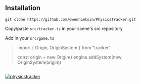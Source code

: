 ## Installation
```
git clone https://github.com/GwennLeCoin/PhysicsTracker.git
```
Copy/paste ```src/tracker.ts``` in your scene's src repository

Add in your ```src/game.ts```
> import { Origin, OriginSystem } from "tracker"
>
> const origin = new Origin()
> engine.addSystem(new OriginSystem(origin))
## 
<a href="https://ibb.co/W2FDPtb"><img src="https://i.ibb.co/VqDHQm7/physicstracker.png" alt="physicstracker" border="0"></a>